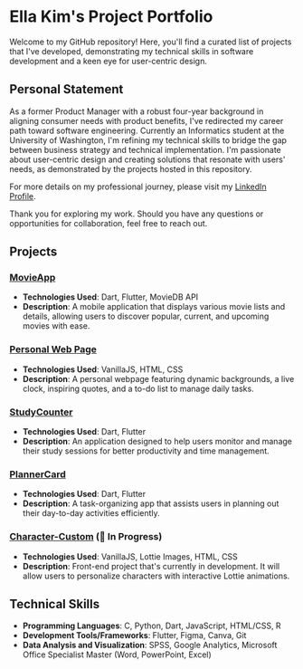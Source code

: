 # Ella Kim's Project Portfolio

Welcome to my GitHub repository! Here, you'll find a curated list of projects that I've developed, demonstrating my technical skills in software development and a keen eye for user-centric design.

## Personal Statement

As a former Product Manager with a robust four-year background in aligning consumer needs with product benefits, I've redirected my career path toward software engineering. Currently an Informatics student at the University of Washington, I'm refining my technical skills to bridge the gap between business strategy and technical implementation. I'm passionate about user-centric design and creating solutions that resonate with users' needs, as demonstrated by the projects hosted in this repository.

For more details on my professional journey, please visit my [LinkedIn Profile](www.linkedin.com/in/ellakim913).

Thank you for exploring my work. Should you have any questions or opportunities for collaboration, feel free to reach out.

## Projects

### [MovieApp](https://github.com/Ella-Kim913/movieapp)
- **Technologies Used**: Dart, Flutter, MovieDB API
- **Description**: A mobile application that displays various movie lists and details, allowing users to discover popular, current, and upcoming movies with ease.

### [Personal Web Page](https://github.com/Ella-Kim913/Ella-Kim913.github.io)
- **Technologies Used**: VanillaJS, HTML, CSS
- **Description**: A personal webpage featuring dynamic backgrounds, a live clock, inspiring quotes, and a to-do list to manage daily tasks.

### [StudyCounter](https://github.com/Ella-Kim913/StudyCounter)
- **Technologies Used**: Dart, Flutter
- **Description**: An application designed to help users monitor and manage their study sessions for better productivity and time management.

### [PlannerCard](https://github.com/Ella-Kim913/PlannerCard)
- **Technologies Used**: Dart, Flutter
- **Description**: A task-organizing app that assists users in planning out their day-to-day activities efficiently.

### [Character-Custom](https://github.com/Ella-Kim913/Character-Custom) (🚧 In Progress)
- **Technologies Used**: VanillaJS, Lottie Images, HTML, CSS
- **Description**: Front-end project that's currently in development. It will allow users to personalize characters with interactive Lottie animations.

## Technical Skills

- **Programming Languages**: C, Python, Dart, JavaScript, HTML/CSS, R
- **Development Tools/Frameworks**: Flutter, Figma, Canva, Git
- **Data Analysis and Visualization**: SPSS, Google Analytics, Microsoft Office Specialist Master (Word, PowerPoint, Excel)



